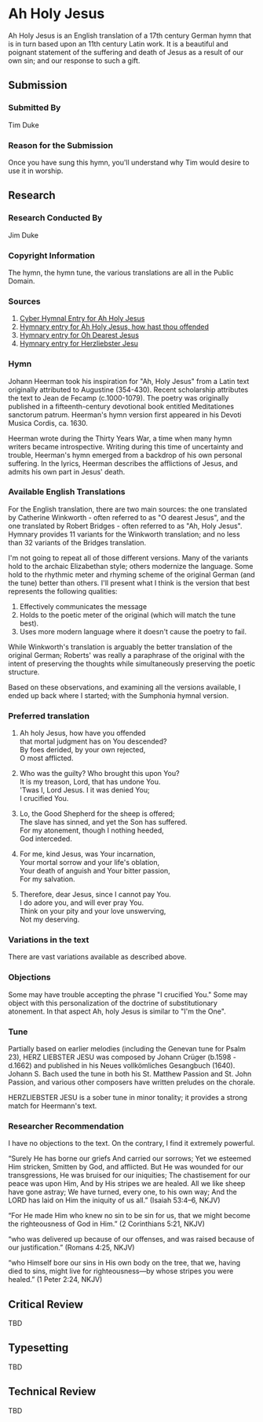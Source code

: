 # Ah Holy Jesus
Ah Holy Jesus is an English translation of a 17th century German hymn that is in turn based upon an 11th century Latin work.  It is a beautiful and poignant statement of the suffering and death of Jesus as a result of our own sin; and our response to such a gift.

## Submission

### Submitted By

Tim Duke

### Reason for the Submission

Once you have sung this hymn, you'll understand why Tim would desire to use it in worship.

## Research

### Research Conducted By

Jim Duke

### Copyright Information

The hymn, the hymn tune, the various translations are all in the Public Domain.

### Sources

1. [Cyber Hymnal Entry for Ah Holy Jesus](http://www.cyberhymnal.org/htm/a/h/ahholyje.htm)
2. [Hymnary entry for Ah Holy Jesus, how hast thou offended](http://www.hymnary.org/text/ah_holy_jesus_how_hast_thou_offended)
3. [Hymnary entry for Oh Dearest Jesus](http://www.hymnary.org/text/o_dearest_jesus_what_law_hast_tho_broken)
4. [Hymnary entry for Herzliebster Jesu](http://www.hymnary.org/text/herzliebster_jesu_was_hast_du_verbrochen)

### Hymn

Johann Heerman took his inspiration for "Ah, Holy Jesus" from a Latin text originally attributed to Augustine (354-430).  Recent scholarship attributes the text to Jean de Fecamp (c.1000-1079). The poetry was originally published in a fifteenth-century devotional book entitled Meditationes sanctorum patrum. Heerman's hymn version first appeared in his Devoti Musica Cordis, ca. 1630.

Heerman wrote during the Thirty Years War, a time when many hymn writers became introspective. Writing during this time of uncertainty and trouble, Heerman's hymn emerged from a backdrop of his own personal suffering. In the lyrics, Heerman describes the afflictions of Jesus, and admits his own part in Jesus' death.

### Available English Translations

For the English translation, there are two main sources: the one translated by Catherine Winkworth - often referred to as "O dearest Jesus", and the one translated by Robert Bridges - often referred to as "Ah, Holy Jesus".  Hymnary provides 11 variants for the Winkworth translation; and no less than 32 variants of the Bridges translation.

I'm not going to repeat all of those different versions.  Many of the variants hold to the archaic Elizabethan style; others modernize the language.  Some hold to the rhythmic meter and rhyming scheme of the original German (and the tune) better than others.  I'll present what I think is the version that best represents the following qualities:

1. Effectively communicates the message
2. Holds to the poetic meter of the original (which will match the tune best).
3. Uses more modern language where it doesn't cause the poetry to fail.

While Winkworth's translation is arguably the better translation of the original German; Roberts' was really a paraphrase of the original with the intent of preserving the thoughts while simultaneously preserving the poetic structure.

Based on these observations, and examining all the versions available, I ended up back where I started; with the Sumphonia hymnal version.

### Preferred translation

1. Ah holy Jesus, how have you offended  
   that mortal judgment has on You descended?  
   By foes derided, by your own rejected,  
   O most afflicted.

2. Who was the guilty?  Who brought this upon You?  
   It is my treason, Lord, that has undone You.  
   'Twas I, Lord Jesus.  I it was denied You;  
   I crucified You.

3. Lo, the Good Shepherd for the sheep is offered;  
   The slave has sinned, and yet the Son has suffered.  
   For my atonement, though I nothing heeded,  
   God interceded.

4. For me, kind Jesus, was Your incarnation,  
   Your mortal sorrow and your life's oblation,  
   Your death of anguish and Your bitter passion,  
   For my salvation.

5. Therefore, dear Jesus, since I cannot pay You.  
   I do adore you, and will ever pray You.  
   Think on your pity and your love unswerving,  
   Not my deserving.

### Variations in the text

There are vast variations available as described above.

### Objections

Some may have trouble accepting the phrase "I crucified You."  Some may object with this personalization of the doctrine of substitutionary atonement.  In that aspect Ah, holy Jesus is similar to "I'm the One".

### Tune

Partially based on earlier melodies (including the Genevan tune for Psalm 23), HERZ LIEBSTER JESU was composed by Johann Crüger (b.1598 - d.1662) and published in his Neues vollkömliches Gesangbuch (1640). Johann S. Bach used the tune in both his St. Matthew Passion and St. John Passion, and various other composers have written preludes on the chorale.

HERZLIEBSTER JESU is a sober tune in minor tonality; it provides a strong match for Heermann's text.

### Researcher Recommendation

I have no objections to the text.  On the contrary, I find it extremely powerful.

“Surely He has borne our griefs And carried our sorrows; Yet we esteemed Him stricken, Smitten by God, and afflicted. But He was wounded for our transgressions, He was bruised for our iniquities; The chastisement for our peace was upon Him, And by His stripes we are healed. All we like sheep have gone astray; We have turned, every one, to his own way; And the LORD has laid on Him the iniquity of us all.” (Isaiah 53:4–6, NKJV)

“For He made Him who knew no sin to be sin for us, that we might become the righteousness of God in Him.” (2 Corinthians 5:21, NKJV)

“who was delivered up because of our offenses, and was raised because of our justification.” (Romans 4:25, NKJV)

“who Himself bore our sins in His own body on the tree, that we, having died to sins, might live for righteousness—by whose stripes you were healed.” (1 Peter 2:24, NKJV)

## Critical Review

TBD

## Typesetting

TBD

## Technical Review

TBD